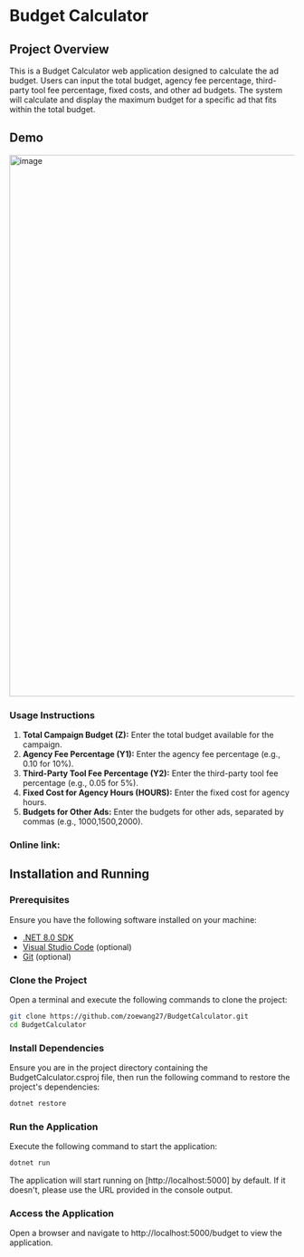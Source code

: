 # Budget Calculator

## Project Overview

This is a Budget Calculator web application designed to calculate the ad budget. Users can input the total budget, agency fee percentage, third-party tool fee percentage, fixed costs, and other ad budgets. The system will calculate and display the maximum budget for a specific ad that fits within the total budget.

## Demo

<img width="957" alt="image" src="https://github.com/user-attachments/assets/1cc73caf-dc14-4224-91fc-4f72fed91219">

### Usage Instructions
1. **Total Campaign Budget (Z):** Enter the total budget available for the campaign.
2. **Agency Fee Percentage (Y1):** Enter the agency fee percentage (e.g., 0.10 for 10%).
3. **Third-Party Tool Fee Percentage (Y2):** Enter the third-party tool fee percentage (e.g., 0.05 for 5%).
4. **Fixed Cost for Agency Hours (HOURS):** Enter the fixed cost for agency hours.
5. **Budgets for Other Ads:** Enter the budgets for other ads, separated by commas (e.g., 1000,1500,2000).

### Online link: 


## Installation and Running

### Prerequisites

Ensure you have the following software installed on your machine:

- [.NET 8.0 SDK](https://dotnet.microsoft.com/download/dotnet/8.0)
- [Visual Studio Code](https://code.visualstudio.com/) (optional)
- [Git](https://git-scm.com/) (optional)

### Clone the Project

Open a terminal and execute the following commands to clone the project:

```bash
git clone https://github.com/zoewang27/BudgetCalculator.git
cd BudgetCalculator
```

### Install Dependencies
Ensure you are in the project directory containing the BudgetCalculator.csproj file, then run the following command to restore the project's dependencies:
```bash
dotnet restore
```

### Run the Application
Execute the following command to start the application:
```bash
dotnet run
```

The application will start running on [http://localhost:5000] by default. If it doesn't, please use the URL provided in the console output.


### Access the Application
Open a browser and navigate to http://localhost:5000/budget to view the application.


